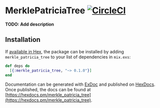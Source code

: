# MerklePatriciaTree [![CircleCI](https://circleci.com/gh/exthereum/merkle_patricia_tree.svg?style=svg)](https://circleci.com/gh/exthereum/merkle_patricia_tree)

**TODO: Add description**

## Installation

If [available in Hex](https://hex.pm/docs/publish), the package can be installed
by adding `merkle_patricia_tree` to your list of dependencies in `mix.exs`:

```elixir
def deps do
  [{:merkle_patricia_tree, "~> 0.1.0"}]
end
```

Documentation can be generated with [ExDoc](https://github.com/elixir-lang/ex_doc)
and published on [HexDocs](https://hexdocs.pm). Once published, the docs can
be found at [https://hexdocs.pm/merkle_patricia_tree](https://hexdocs.pm/merkle_patricia_tree).

